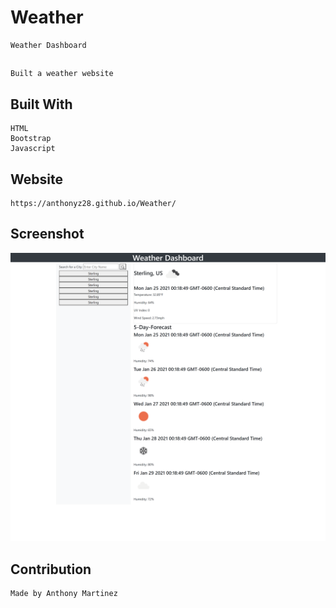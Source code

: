 # Weather
    Weather Dashboard
##
    Built a weather website

## Built With
    HTML
    Bootstrap
    Javascript

## Website
    https://anthonyz28.github.io/Weather/
## Screenshot
![screenshot](screenshot.png)

## Contribution
    Made by Anthony Martinez

